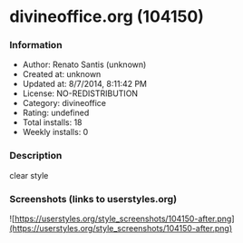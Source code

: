 # divineoffice.org (104150)

### Information
- Author: Renato Santis (unknown)
- Created at: unknown
- Updated at: 8/7/2014, 8:11:42 PM
- License: NO-REDISTRIBUTION
- Category: divineoffice
- Rating: undefined
- Total installs: 18
- Weekly installs: 0


### Description
clear style


### Screenshots (links to userstyles.org)
![https://userstyles.org/style_screenshots/104150-after.png](https://userstyles.org/style_screenshots/104150-after.png)


